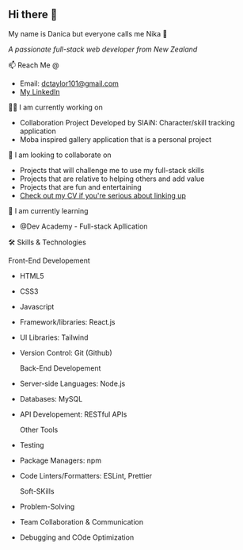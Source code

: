 ## Hi there 👋 

My name is Danica but everyone calls me Nika 🙂

*A passionate full-stack web developer from New Zealand*

📫 Reach Me @
- Email: dctaylor101@gmail.com
- [My LinkedIn](www.linkedin.com/in/danica-taylor-nz)

👩‍💻 I am currently working on
- Collaboration Project Developed by SlAiN: Character/skill tracking application
- Moba inspired gallery application that is a personal project

👯 I am looking to collaborate on
- Projects that will challenge me to use my full-stack skills
- Projects that are relative to helping others and add value
- Projects that are fun and entertaining
- [Check out my CV if you're serious about linking up](https://www.canva.com/design/DAGTcGvBjFw/X8RXclKmxSi0QAOP-z3nOA/view?utm_content=DAGTcGvBjFw&utm_campaign=designshare&utm_medium=link2&utm_source=uniquelinks&utlId=hc66bf68286)

🌱 I am currently learning 
- @Dev Academy - Full-stack Apllication

🛠 Skills & Technologies

Front-End Developement
- HTML5
- CSS3
- Javascript
- Framework/libraries: React.js
- UI Libraries: Tailwind
- Version Control: Git (Github)

  Back-End Developement
- Server-side Languages: Node.js
- Databases: MySQL
- API Developement: RESTful APIs

  Other Tools
- Testing
- Package Managers: npm
- Code Linters/Formatters: ESLint, Prettier

  Soft-SKills
- Problem-Solving
- Team Collaboration & Communication
- Debugging and COde Optimization

  

<!--
**danica-taylor/danica-taylor** is a ✨ _special_ ✨ repository because its `README.md` (this file) appears on your GitHub profile.

Here are some ideas to get you started:

- 🔭 I’m currently working on ...
- 🌱 I’m currently learning ...
- 👯 I’m looking to collaborate on ...
- 🤔 I’m looking for help with ...
- 💬 Ask me about ...
- 📫 How to reach me: ...
- 😄 Pronouns: ...
- ⚡ Fun fact: ...
-->
